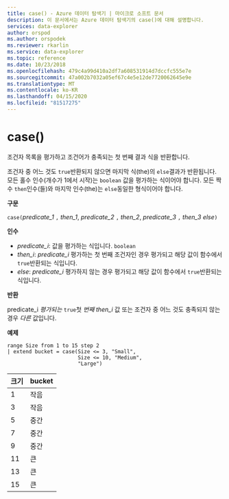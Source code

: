 ```yaml
---
title: case() - Azure 데이터 탐색기 | 마이크로 소프트 문서
description: 이 문서에서는 Azure 데이터 탐색기의 case()에 대해 설명합니다.
services: data-explorer
author: orspod
ms.author: orspodek
ms.reviewer: rkarlin
ms.service: data-explorer
ms.topic: reference
ms.date: 10/23/2018
ms.openlocfilehash: 479c4a99d410a2df7a608531914d7dccfc555e7e
ms.sourcegitcommit: 47a002b7032a05ef67c4e5e12de7720062645e9e
ms.translationtype: MT
ms.contentlocale: ko-KR
ms.lasthandoff: 04/15/2020
ms.locfileid: "81517275"
---
```

# <a name="case"></a>case()

조건자 목록을 평가하고 조건어가 충족되는 첫 번째 결과 식을 반환합니다.

조건자 중 어느 것도 `true`반환되지 않으면 마지막 식(the)의 `else`결과가 반환됩니다.
모든 홀수 인수(개수가 1에서 시작)는 `boolean` 값을 평가하는 식이어야 합니다.
모든 짝수 `then`인수(들)와 마지막 인수(the)는 `else`동일한 형식이어야 합니다.

**구문**

`case(`*predicate_1* `,` *then_1*, *predicate_2* `,` *then_2*, *predicate_3* `,` *then_3* *else*`)`

**인수**

* *predicate_i*: 값을 평가하는 식입니다. `boolean`
* *then_i*: *predicate_i* 평가하는 첫 번째 조건자인 경우 평가되고 해당 값이 함수에서 `true`반환되는 식입니다.
* *else*: *predicate_i* 평가하지 않는 경우 평가되고 해당 값이 함수에서 `true`반환되는 식입니다.

**반환**

predicate_i *평가되는* `true`첫 *번째 then_i* 값 또는 조건자 중 어느 것도 충족되지 않는 경우 *다른* 값입니다.

**예제**

```kusto
range Size from 1 to 15 step 2
| extend bucket = case(Size <= 3, "Small", 
                       Size <= 10, "Medium", 
                       "Large")
```

|크기|bucket|
|---|---|
|1|작음|
|3|작음|
|5|중간|
|7|중간|
|9|중간|
|11|큰|
|13|큰|
|15|큰|
